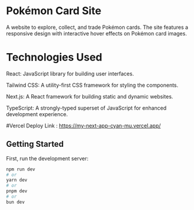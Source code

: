 # Pokémon Card Site
A website to explore, collect, and trade Pokémon cards. The site features a responsive design with interactive hover effects on Pokémon card images.

# Technologies Used
React: JavaScript library for building user interfaces.

Tailwind CSS: A utility-first CSS framework for styling the components.

Next.js: A React framework for building static and dynamic websites.

TypeScript: A strongly-typed superset of JavaScript for enhanced development experience.


#Vercel Deploy Link : https://my-next-app-cyan-mu.vercel.app/

## Getting Started

First, run the development server:

```bash
npm run dev
# or
yarn dev
# or
pnpm dev
# or
bun dev
```

